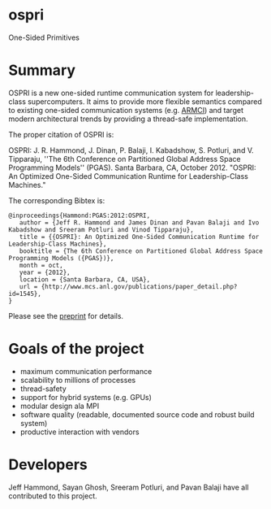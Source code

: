 ospri
=====

One-Sided Primitives

# Summary

OSPRI is a new one-sided runtime communication system for leadership-class supercomputers.  It aims to provide more flexible semantics compared to existing one-sided communication systems (e.g. [ARMCI](http://www.emsl.pnl.gov/docs/parsoft/armci/)) and target modern architectural trends by providing a thread-safe implementation.

The proper citation of OSPRI is:

OSPRI: J. R. Hammond, J. Dinan, P. Balaji, I. Kabadshow, S. Potluri, and V. Tipparaju, ''The 6th Conference on Partitioned Global Address Space Programming Models'' (PGAS). Santa Barbara, CA, October 2012. "OSPRI: An Optimized One-Sided Communication Runtime for Leadership-Class Machines."

The corresponding Bibtex is:

```
@inproceedings{Hammond:PGAS:2012:OSPRI,
   author = {Jeff R. Hammond and James Dinan and Pavan Balaji and Ivo Kabadshow and Sreeram Potluri and Vinod Tipparaju},
   title = {{OSPRI}: An Optimized One-Sided Communication Runtime for Leadership-Class Machines},
   booktitle = {The 6th Conference on Partitioned Global Address Space Programming Models ({PGAS})},
   month = oct,
   year = {2012},
   location = {Santa Barbara, CA, USA},
   url = {http://www.mcs.anl.gov/publications/paper_detail.php?id=1545},
}
```

Please see the [preprint](http://www.mcs.anl.gov/publication/ospri-optimized-one-sided-communication-runtime-leadership-class-machines) for details.

# Goals of the project

* maximum communication performance
* scalability to millions of processes
* thread-safety
* support for hybrid systems (e.g. GPUs)
* modular design ala MPI
* software quality (readable, documented source code and robust build system)
* productive interaction with vendors

# Developers

Jeff Hammond, Sayan Ghosh, Sreeram Potluri, and Pavan Balaji have all contributed to this project.
